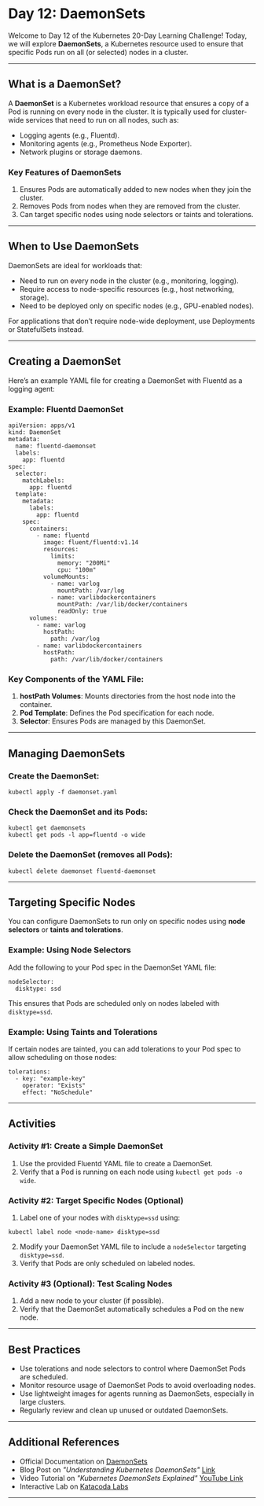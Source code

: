 
# Day 12: DaemonSets

Welcome to Day 12 of the Kubernetes 20-Day Learning Challenge! Today, we will explore **DaemonSets**, a Kubernetes resource used to ensure that specific Pods run on all (or selected) nodes in a cluster.

---

## **What is a DaemonSet?**

A **DaemonSet** is a Kubernetes workload resource that ensures a copy of a Pod is running on every node in the cluster. It is typically used for cluster-wide services that need to run on all nodes, such as:
- Logging agents (e.g., Fluentd).
- Monitoring agents (e.g., Prometheus Node Exporter).
- Network plugins or storage daemons.

### **Key Features of DaemonSets**
1. Ensures Pods are automatically added to new nodes when they join the cluster.
2. Removes Pods from nodes when they are removed from the cluster.
3. Can target specific nodes using node selectors or taints and tolerations.

---

## **When to Use DaemonSets**

DaemonSets are ideal for workloads that:
- Need to run on every node in the cluster (e.g., monitoring, logging).
- Require access to node-specific resources (e.g., host networking, storage).
- Need to be deployed only on specific nodes (e.g., GPU-enabled nodes).

For applications that don’t require node-wide deployment, use Deployments or StatefulSets instead.

---

## **Creating a DaemonSet**

Here’s an example YAML file for creating a DaemonSet with Fluentd as a logging agent:

### Example: Fluentd DaemonSet

```
apiVersion: apps/v1
kind: DaemonSet
metadata:
  name: fluentd-daemonset
  labels:
    app: fluentd
spec:
  selector:
    matchLabels:
      app: fluentd
  template:
    metadata:
      labels:
        app: fluentd
    spec:
      containers:
        - name: fluentd
          image: fluent/fluentd:v1.14
          resources:
            limits:
              memory: "200Mi"
              cpu: "100m"
          volumeMounts:
            - name: varlog
              mountPath: /var/log
            - name: varlibdockercontainers
              mountPath: /var/lib/docker/containers
              readOnly: true
      volumes:
        - name: varlog
          hostPath:
            path: /var/log
        - name: varlibdockercontainers
          hostPath:
            path: /var/lib/docker/containers
```

### Key Components of the YAML File:
1. **hostPath Volumes**: Mounts directories from the host node into the container.
2. **Pod Template**: Defines the Pod specification for each node.
3. **Selector**: Ensures Pods are managed by this DaemonSet.

---

## **Managing DaemonSets**

### Create the DaemonSet:

```
kubectl apply -f daemonset.yaml
```

### Check the DaemonSet and its Pods:

```
kubectl get daemonsets
kubectl get pods -l app=fluentd -o wide
```

### Delete the DaemonSet (removes all Pods):

```
kubectl delete daemonset fluentd-daemonset
```

---

## **Targeting Specific Nodes**

You can configure DaemonSets to run only on specific nodes using **node selectors** or **taints and tolerations**.

### Example: Using Node Selectors
Add the following to your Pod spec in the DaemonSet YAML file:

```
nodeSelector:
  disktype: ssd
```

This ensures that Pods are scheduled only on nodes labeled with `disktype=ssd`.

### Example: Using Taints and Tolerations
If certain nodes are tainted, you can add tolerations to your Pod spec to allow scheduling on those nodes:

```
tolerations:
  - key: "example-key"
    operator: "Exists"
    effect: "NoSchedule"
```

---

## **Activities**

### Activity #1: Create a Simple DaemonSet
1. Use the provided Fluentd YAML file to create a DaemonSet.
2. Verify that a Pod is running on each node using `kubectl get pods -o wide`.

### Activity #2: Target Specific Nodes (Optional)
1. Label one of your nodes with `disktype=ssd` using:

```
kubectl label node <node-name> disktype=ssd
```

2. Modify your DaemonSet YAML file to include a `nodeSelector` targeting `disktype=ssd`.
3. Verify that Pods are only scheduled on labeled nodes.

### Activity #3 (Optional): Test Scaling Nodes
1. Add a new node to your cluster (if possible).
2. Verify that the DaemonSet automatically schedules a Pod on the new node.

---

## **Best Practices**

- Use tolerations and node selectors to control where DaemonSet Pods are scheduled.
- Monitor resource usage of DaemonSet Pods to avoid overloading nodes.
- Use lightweight images for agents running as DaemonSets, especially in large clusters.
- Regularly review and clean up unused or outdated DaemonSets.

---

## **Additional References**

- Official Documentation on [DaemonSets](https://kubernetes.io/docs/concepts/workloads/controllers/daemonset/)
- Blog Post on *"Understanding Kubernetes DaemonSets"* [Link](https://www.cncf.io/blog/kubernetes-daemonsets/)
- Video Tutorial on *"Kubernetes DaemonSets Explained"* [YouTube Link](https://www.youtube.com/watch?v=4kPvHt0QK6s)
- Interactive Lab on [Katacoda Labs](https://www.katacoda.com/courses/kubernetes)

---
